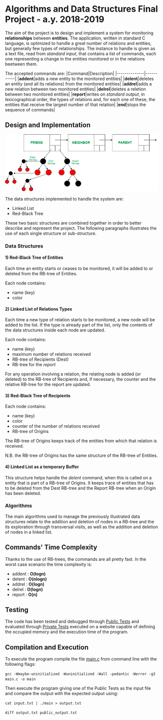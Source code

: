 # Algorithms and Data Structures Final Project - a.y. 2018-2019
The aim of the project is to design and implement a system for monitoring **relationships** between **entities**. 
The application, written in standard C language, is optimized to handle a great number of relations and entities, but generally few types of relationships. 
The instance to handle is given as a text file, read from *standard input*, that contains a list of commands, each one representing a change in the entities monitored or in the relations beetween them.

The accepted commands are:
|Command|Description|
|--------------|-----------|
|__addent__|adds a new entity to the monitored entities|
|__delent__|deletes an entity (and all its relations) from the monitored entities|
|__addrel__|adds a new relation between two monitored entities|
|__delrel__|deletes a reletion between two monitored entities|
|__report__|writes on *standard output*, in lexicographical order, the types of relations and, for each one of these, the entities that receive the largest number of that relation|
|__end__|stops the sequence of commands|

## Design and Implementation
![alt text](https://github.com/LorenzoMainetti/API-2019-FinalProject/blob/master/apiProject_Diagram.png)

The data structures implemented to handle the system are:
* Linked List
* Red-Black Tree

These two basic structures are combined together in order to better describe and represent the project. The following paragraphs illustrates the use of each single structure or sub-structure.

### Data Structures
#### 1) Red-Black Tree of Entities
Each time an entity starts or ceases to be monitored, it will be added to or deleted from the RB-tree of Entities.

Each node contains:
* name (key)
* color

#### 2) Linked List of Relations Types
Each time a new type of relation starts to be monitored, a new node will be added to the list. If the type is already part of the list, only the contents of the data structures inside each node are updated.

Each node contains:
* name (key)
* maximum number of relations received
* RB-tree of Recipients (Dest)
* RB-tree for the *report*

For any operation involving a relation, the relating node is added (or deleted) to the RB-tree of Recipients and, if necessary, the counter and the relative RB-tree for the report are updated.

#### 3) Red-Black Tree of Recipients
Each node contains:
* name (key)
* color
* counter of the number of relations received
* RB-tree of Origins 

The RB-tree of Origins keeps track of the entities from which that relation is received.

N.B. the RB-tree of Origins has the same structure of the RB-tree of Entities.

#### 4) Linked List as a temporary Buffer
This structure helps handle the *delent* command, when this is called on a entity that is part of a RB-tree of Origins. It keeps trace of entities that has to be deleted from the Dest RB-tree and the Report RB-tree when an Origin has been deleted.

### Algorithms
The main algorithms used to manage the previously illustrated data structures relate to the addition and deletion of nodes in a RB-tree and the its exploration through transversal visits, as well as the addition and deletion of nodes in a linked list.

## Commands' Time Complexity
Thanks to the use of RB-trees, the commands are all pretty fast. In the worst case scenario the time complexity is:
* addent :  **O(logn)**
* delent :  **O(nlogn)**
* addrel :  **O(logn)**
* delrel :  **O(logn)**
* report :  **O(n)**

## Testing
The code has been tested and debugged through [Public Tests](https://github.com/LorenzoMainetti/API-2019-FinalProject/tree/master/test/public) and evaluated through [Private Tests](https://github.com/LorenzoMainetti/API-2019-FinalProject/tree/master/test/private) executed on a website capable of defining the occupied memory and the execution time of the program.

## Compilation and Execution
To execute the program compile the file [main.c](https://github.com/LorenzoMainetti/API-2019-FinalProject/blob/master/main.c) from command line with the following flags:

  `gcc -Wmaybe-uninitialized -Wuninitialized -Wall -pedantic -Werror -g3 main.c -o main`

Then execute the program giving one of the Public Tests as the input file and compare the output with the expected output using:

 `cat input.txt | ./main > output.txt`
 
 `diff output.txt public_output.txt `
